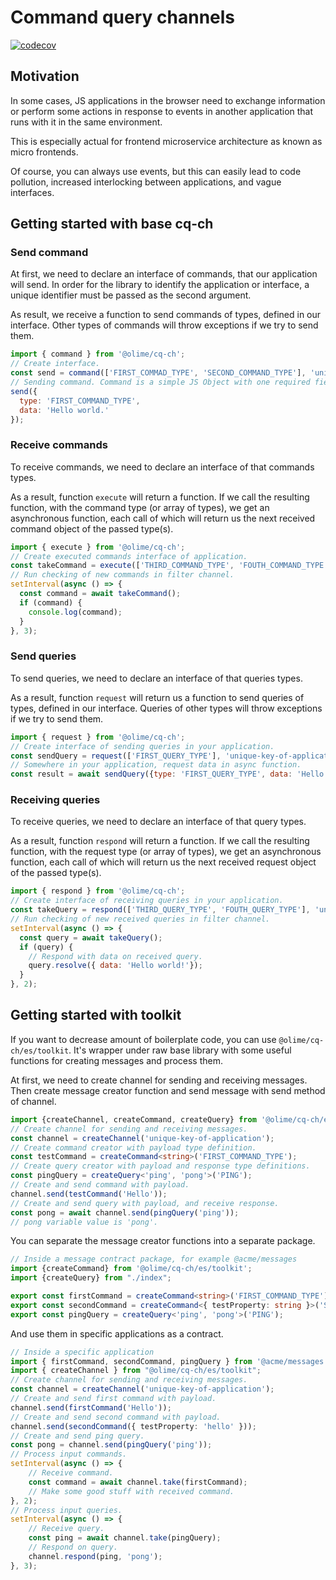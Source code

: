 # Command query channels
[![codecov](https://codecov.io/gh/OliMe/cq-ch/branch/master/graph/badge.svg?token=EAESO7AKNO)](https://codecov.io/gh/OliMe/cq-ch)

## Motivation

In some cases, JS applications in the browser need to exchange information or perform some actions in response to events in another application that runs with it in the same environment.

This is especially actual for frontend microservice architecture as known as micro frontends.

Of course, you can always use events, but this can easily lead to code pollution, increased interlocking between applications, and vague interfaces.

## Getting started with base cq-ch

### Send command

At first, we need to declare an interface of commands, that our application will send. In order for the library to identify the application or interface, a unique identifier must be passed as the second argument.

As result, we receive a function to send commands of types, defined in our interface. Other types of commands will throw exceptions if we try to send them.

```javascript
import { command } from '@olime/cq-ch';
// Create interface.
const send = command(['FIRST_COMMAD_TYPE', 'SECOND_COMMAND_TYPE'], 'unique-key-of-application');
// Sending command. Command is a simple JS Object with one required field - type.
send({
  type: 'FIRST_COMMAND_TYPE',
  data: 'Hello world.'
});
```

### Receive commands

To receive commands, we need to declare an interface of that commands types.

As a result, function `execute` will return a function.
If we call the resulting function, with the command type (or array of types), we get an asynchronous function,
each call of which will return us the next received command object of the passed type(s).

```javascript
import { execute } from '@olime/cq-ch';
// Create executed commands interface of application.
const takeCommand = execute(['THIRD_COMMAND_TYPE', 'FOUTH_COMMAND_TYPE'], 'unique-key-of-application');
// Run checking of new commands in filter channel.
setInterval(async () => {
  const command = await takeCommand();
  if (command) {
    console.log(command);
  }
}, 3);
```

### Send queries

To send queries, we need to declare an interface of that queries types.

As a result, function `request` will return us a function to send queries of types, defined in our interface. 
Queries of other types will throw exceptions if we try to send them.

```javascript
import { request } from '@olime/cq-ch';
// Create interface of sending queries in your application.
const sendQuery = request(['FIRST_QUERY_TYPE'], 'unique-key-of-application');
// Somewhere in your application, request data in async function.
const result = await sendQuery({type: 'FIRST_QUERY_TYPE', data: 'Hello world'});
```

### Receiving queries

To receive queries, we need to declare an interface of that query types.

As a result, function `respond` will return a function.
If we call the resulting function, with the request type (or array of types), we get an asynchronous function,
each call of which will return us the next received request object of the passed type(s).

```javascript
import { respond } from '@olime/cq-ch';
// Create interface of receiving queries in your application.
const takeQuery = respond(['THIRD_QUERY_TYPE', 'FOUTH_QUERY_TYPE'], 'unique-key-of-application');
// Run checking of new received queries in filter channel.
setInterval(async () => {
  const query = await takeQuery();
  if (query) {
    // Respond with data on received query.
    query.resolve({ data: 'Hello world!'});
  }
}, 2);
```

## Getting started with toolkit

If you want to decrease amount of boilerplate code, you can use `@olime/cq-ch/es/toolkit`.
It's wrapper under raw base library with some useful functions for creating messages and process them.

At first, we need to create channel for sending and receiving messages. Then create message creator function and send message with send method of channel.

```typescript
import {createChannel, createCommand, createQuery} from '@olime/cq-ch/es/toolkit';
// Create channel for sending and receiving messages.
const channel = createChannel('unique-key-of-application');
// Create command creator with payload type definition.
const testCommand = createCommand<string>('FIRST_COMMAND_TYPE');
// Create query creator with payload and response type definitions.
const pingQuery = createQuery<'ping', 'pong'>('PING');
// Create and send command with payload.
channel.send(testCommand('Hello'));
// Create and send query with payload, and receive response.
const pong = await channel.send(pingQuery('ping'));
// pong variable value is 'pong'.
```

You can separate the message creator functions into a separate package.

```typescript
// Inside a message contract package, for example @acme/messages
import {createCommand} from '@olime/cq-ch/es/toolkit';
import {createQuery} from "./index";

export const firstCommand = createCommand<string>('FIRST_COMMAND_TYPE');
export const secondCommand = createCommand<{ testProperty: string }>('SECOND_COMMAND_TYPE');
export const pingQuery = createQuery<'ping', 'pong'>('PING');
```

And use them in specific applications as a contract.

```typescript
// Inside a specific application
import { firstCommand, secondCommand, pingQuery } from '@acme/messages';
import { createChannel } from "@olime/cq-ch/es/toolkit";
// Create channel for sending and receiving messages.
const channel = createChannel('unique-key-of-application');
// Create and send first command with payload.
channel.send(firstCommand('Hello'));
// Create and send second command with payload.
channel.send(secondCommand({ testProperty: 'hello' }));
// Create and send ping query.
const pong = channel.send(pingQuery('ping'));
// Process input commands.
setInterval(async () => {
    // Receive command.
    const command = await channel.take(firstCommand);
    // Make some good stuff with received command.
}, 2);
// Process input queries.
setInterval(async () => {
    // Receive query.
    const ping = await channel.take(pingQuery);
    // Respond on query.
    channel.respond(ping, 'pong');
}, 3);
```
